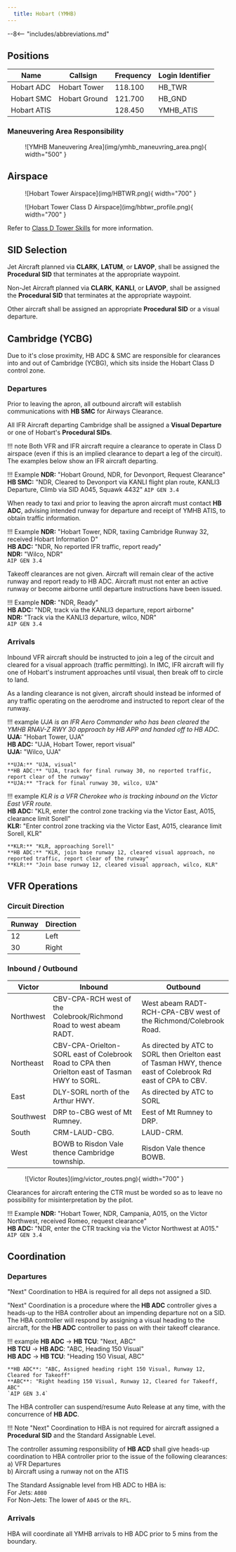 ```yaml
---
  title: Hobart (YMHB)
---
```


--8<-- "includes/abbreviations.md"

## Positions

| Name              | Callsign       | Frequency        | Login Identifier                         |
| ----------------- | -------------- | ---------------- | ---------------------------------------- |
| Hobart ADC    | Hobart Tower   | 118.100     | HB_TWR                            |
| Hobart SMC    | Hobart Ground  | 121.700     | HB_GND                  |
| Hobart ATIS       |                | 128.450          | YMHB_ATIS                                |

### Maneuvering Area Responsibility
<figure markdown>
![YMHB Maneuvering Area](img/ymhb_maneuvring_area.png){ width="500" }
</figure>

## Airspace

<figure markdown>
![Hobart Tower Airspace](img/HBTWR.png){ width="700" }
</figure>

<figure markdown>
![Hobart Tower Class D Airspace](img/hbtwr_profile.png){ width="700" }
</figure>

Refer to [Class D Tower Skills](../../controller-skills/classdtwr) for more information.

## SID Selection

Jet Aircraft planned via **CLARK**, **LATUM**, or **LAVOP**, shall be assigned the **Procedural SID** that terminates at the appropriate waypoint.

Non-Jet Aircraft planned via **CLARK**, **KANLI**, or **LAVOP**, shall be assigned the **Procedural SID** that terminates at the appropriate waypoint.

Other aircraft shall be assigned an appropriate **Procedural SID** or a visual departure.

## Cambridge (YCBG)

Due to it's close proximity, HB ADC & SMC are responsible for clearances into and out of Cambridge (YCBG), which sits inside the Hobart Class D control zone.

### Departures
Prior to leaving the apron, all outbound aircraft will establish communications with **HB SMC** for Airways Clearance.  

All IFR Aircraft departing Cambridge shall be assigned a **Visual Departure** or one of Hobart's **Procedural SIDs**.

!!! note
    Both VFR and IFR aircraft require a clearance to operate in Class D airspace (even if this is an implied clearance to depart a leg of the circuit).  The examples below show an IFR aircraft departing.

!!! Example
    **NDR:** "Hobart Ground, NDR, for Devonport, Request Clearance"  
    **HB SMC:** "NDR, Cleared to Devonport via KANLI flight plan route, KANLI3 Departure, Climb via SID A045, Squawk 4432"
    `AIP GEN 3.4`

When ready to taxi and prior to leaving the apron aircraft must contact **HB ADC**, advising intended runway for departure and receipt of YMHB ATIS, to obtain traffic information.

!!! Example
    **NDR:** "Hobart Tower, NDR, taxiing Cambridge Runway 32, received Hobart Information D"  
    **HB ADC:** "NDR, No reported IFR traffic, report ready"  
    **NDR:** "Wilco, NDR"  
    `AIP GEN 3.4`

Takeoff clearances are not given. Aircraft will remain clear of the active runway and report ready to HB ADC. Aircraft must not enter an active runway or become airborne until departure instructions have been issued.

!!! Example
    **NDR:** "NDR, Ready"  
    **HB ADC:** "NDR, track via the KANLI3 departure, report airborne"  
    **NDR:** "Track via the KANLI3 departure, wilco, NDR"  
    `AIP GEN 3.4`


### Arrivals
Inbound VFR aircraft should be instructed to join a leg of the circuit and cleared for a visual approach (traffic permitting).  In IMC, IFR aircraft will fly one of Hobart's instrument approaches until visual, then break off to circle to land.

As a landing clearance is not given, aircraft should instead be informed of any traffic operating on the aerodrome and instructed to report clear of the runway.

!!! example
    *UJA is an IFR Aero Commander who has been cleared the YMHB RNAV-Z RWY 30 approach by HB APP and handed off to HB ADC.*  
    **UJA:** "Hobart Tower, UJA"  
    **HB ADC:** "UJA, Hobart Tower, report visual"  
    **UJA:** "Wilco, UJA"  

    **UJA:** "UJA, visual"  
    **HB ADC:** "UJA, track for final runway 30, no reported traffic, report clear of the runway"  
    **UJA:** "Track for final runway 30, wilco, UJA"

!!! example
    *KLR is a VFR Cherokee who is tracking inbound on the Victor East VFR route.*  
    **HB ADC:** "KLR, enter the control zone tracking via the Victor East, A015, clearance limit Sorell"  
    **KLR:** "Enter control zone tracking via the Victor East, A015, clearance limit Sorell, KLR"  

    **KLR:** "KLR, approaching Sorell"  
    **HB ADC:** "KLR, join base runway 12, cleared visual approach, no reported traffic, report clear of the runway"  
    **KLR:** "Join base runway 12, cleared visual approach, wilco, KLR"

## VFR Operations


### Circuit Direction

| Runway | Direction |
| ------ | ----------|
| 12     | Left  |
| 30     | Right |


### Inbound / Outbound

| Victor    | Inbound       | Outbound        | 
| --------- | -------------- | ---------------- | 
| Northwest |  CBV-CPA-RCH west of the Colebrook/Richmond Road to west abeam RADT.  | West abeam RADT-RCH-CPA-CBV west of the Richmond/Colebrook Road.    | 
| Northeast |  CBV-CPA-Orielton-SORL east of Colebrook Road to CPA then Orielton east of Tasman HWY to SORL. |  As directed by ATC to SORL then Orielton east of Tasman HWY, thence east of Colebrook Rd east of CPA to CBV.   | 
| East      |  DLY-SORL north of the Arthur HWY.        |  As directed by ATC to SORL   | 
| Southwest |  DRP to-CBG west of Mt Rumney.        |  Eest of Mt Rumney to DRP.        | 
| South     |  CRM-LAUD-CBG.            |  LAUD-CRM.          | 
| West      |  BOWB to Risdon Vale thence Cambridge township.   |  Risdon Vale thence BOWB. | 

<figure markdown>
![Victor Routes](img/victor_routes.png){ width="700" }
</figure>

Clearances for aircraft entering the CTR must be worded so as to leave no possibility for misinterpretation by the pilot.

!!! Example
    **NDR:** "Hobart Tower, NDR, Campania, A015, on the Victor Northwest, received Romeo, request clearance"  
    **HB ADC:** "NDR, enter the CTR tracking via the Victor Northwest at A015."
    `AIP GEN 3.4`

## Coordination
### Departures
"Next" Coordination to HBA is required for all deps not assigned a SID.

"Next" Coordination is a procedure where the **HB ADC** controller gives a heads-up to the HBA controller about an impending departure not on a SID. The HBA controller will respond by assigning a visual heading to the aircraft, for the **HB ADC** controller to pass on with their takeoff clearance.

!!! example
    **HB ADC** -> **HB TCU**: "Next, ABC"  
    **HB TCU** -> **HB ADC**: "ABC, Heading 150 Visual"  
    **HB ADC** -> **HB TCU**: "Heading 150 Visual, ABC"  

    **HB ADC**: "ABC, Assigned heading right 150 Visual, Runway 12, Cleared for Takeoff"  
    **ABC**: "Right heading 150 Visual, Runway 12, Cleared for Takeoff, ABC"  
    `AIP GEN 3.4`

The HBA controller can suspend/resume Auto Release at any time, with the concurrence of **HB ADC**.

!!! Note
    "Next" Coordination to HBA is not required for aircraft assigned a **Procedural SID** and the Standard Assignable Level.

The controller assuming responsibility of **HB ACD** shall give heads-up coordination to HBA controller prior to the issue of the following clearances:  
a) VFR Departures  
b) Aircraft using a runway not on the ATIS

The Standard Assignable level from HB ADC to HBA is:  
For Jets: `A080`  
For Non-Jets: The lower of `A045` or the `RFL`.
### Arrivals
HBA will coordinate all YMHB arrivals to HB ADC prior to 5 mins from the boundary.